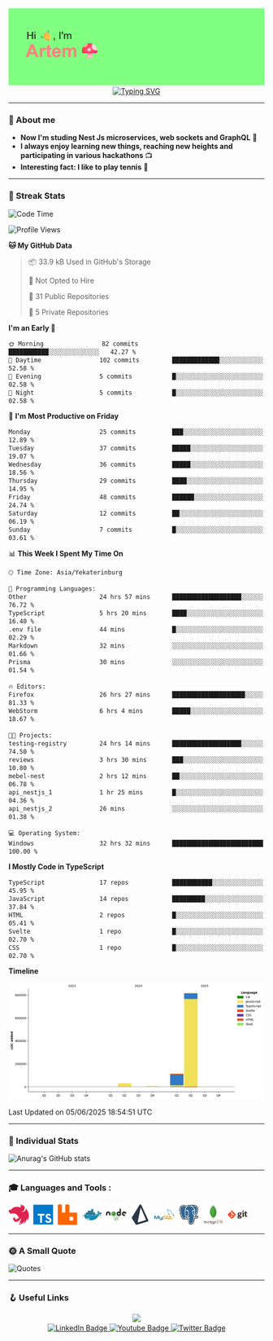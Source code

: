 <div id="header" align="center">
  <img src="https://github.com/CurlyBattery/CurlyBattery/blob/master/header.png?raw=true" alt="альтернативный текст">
  <a href="https://git.io/typing-svg"><img src="https://readme-typing-svg.demolab.com?font=Fira+Code&pause=1000&color=2BF777&width=435&lines=I've+been+doing+backend+programming+;on+Nest+JS+for+13+months+now" alt="Typing SVG" /></a>
</div>

---

### :otter: About me 
- __Now I'm studing Nest Js microservices, web sockets and GraphQL__ 🧩
- __I always enjoy learning new things, reaching new heights and participating in various hackathons__ 📺
- __Interesting fact: I like to play tennis__ 🏓

---

### :monorail: Streak Stats 

<!--START_SECTION:waka-->
![Code Time](http://img.shields.io/badge/Code%20Time-866%20hrs%2031%20mins-blue)

![Profile Views](http://img.shields.io/badge/Profile%20Views-0-blue)

**🐱 My GitHub Data** 

> 📦 33.9 kB Used in GitHub's Storage 
 > 
> 🚫 Not Opted to Hire
 > 
> 📜 31 Public Repositories 
 > 
> 🔑 5 Private Repositories 
 > 
**I'm an Early 🐤** 

```text
🌞 Morning                82 commits          ███████████░░░░░░░░░░░░░░   42.27 % 
🌆 Daytime                102 commits         █████████████░░░░░░░░░░░░   52.58 % 
🌃 Evening                5 commits           █░░░░░░░░░░░░░░░░░░░░░░░░   02.58 % 
🌙 Night                  5 commits           █░░░░░░░░░░░░░░░░░░░░░░░░   02.58 % 
```
📅 **I'm Most Productive on Friday** 

```text
Monday                   25 commits          ███░░░░░░░░░░░░░░░░░░░░░░   12.89 % 
Tuesday                  37 commits          █████░░░░░░░░░░░░░░░░░░░░   19.07 % 
Wednesday                36 commits          █████░░░░░░░░░░░░░░░░░░░░   18.56 % 
Thursday                 29 commits          ████░░░░░░░░░░░░░░░░░░░░░   14.95 % 
Friday                   48 commits          ██████░░░░░░░░░░░░░░░░░░░   24.74 % 
Saturday                 12 commits          ██░░░░░░░░░░░░░░░░░░░░░░░   06.19 % 
Sunday                   7 commits           █░░░░░░░░░░░░░░░░░░░░░░░░   03.61 % 
```


📊 **This Week I Spent My Time On** 

```text
🕑︎ Time Zone: Asia/Yekaterinburg

💬 Programming Languages: 
Other                    24 hrs 57 mins      ███████████████████░░░░░░   76.72 % 
TypeScript               5 hrs 20 mins       ████░░░░░░░░░░░░░░░░░░░░░   16.40 % 
.env file                44 mins             █░░░░░░░░░░░░░░░░░░░░░░░░   02.29 % 
Markdown                 32 mins             ░░░░░░░░░░░░░░░░░░░░░░░░░   01.66 % 
Prisma                   30 mins             ░░░░░░░░░░░░░░░░░░░░░░░░░   01.54 % 

🔥 Editors: 
Firefox                  26 hrs 27 mins      ████████████████████░░░░░   81.33 % 
WebStorm                 6 hrs 4 mins        █████░░░░░░░░░░░░░░░░░░░░   18.67 % 

🐱‍💻 Projects: 
testing-registry         24 hrs 14 mins      ███████████████████░░░░░░   74.50 % 
reviews                  3 hrs 30 mins       ███░░░░░░░░░░░░░░░░░░░░░░   10.80 % 
mebel-nest               2 hrs 12 mins       ██░░░░░░░░░░░░░░░░░░░░░░░   06.78 % 
api_nestjs_1             1 hr 25 mins        █░░░░░░░░░░░░░░░░░░░░░░░░   04.36 % 
api_nestjs_2             26 mins             ░░░░░░░░░░░░░░░░░░░░░░░░░   01.38 % 

💻 Operating System: 
Windows                  32 hrs 32 mins      █████████████████████████   100.00 % 
```

**I Mostly Code in TypeScript** 

```text
TypeScript               17 repos            ███████████░░░░░░░░░░░░░░   45.95 % 
JavaScript               14 repos            █████████░░░░░░░░░░░░░░░░   37.84 % 
HTML                     2 repos             █░░░░░░░░░░░░░░░░░░░░░░░░   05.41 % 
Svelte                   1 repo              █░░░░░░░░░░░░░░░░░░░░░░░░   02.70 % 
CSS                      1 repo              █░░░░░░░░░░░░░░░░░░░░░░░░   02.70 % 
```



**Timeline**

![Lines of Code chart](https://raw.githubusercontent.com/CurlyBattery/CurlyBattery/master/assets/bar_graph.png)


 Last Updated on 05/06/2025 18:54:51 UTC
<!--END_SECTION:waka-->

---

### :slot_machine: Individual Stats 
![Anurag's GitHub stats](https://github-readme-stats.vercel.app/api?username=CurlyBattery&hide=contribs,prs&theme=dracula)

---

### :mortar_board: Languages and Tools :
<div>
  <img src="https://github.com/devicons/devicon/blob/master/icons/nestjs/nestjs-original.svg" title="Nest" alt="Nest" width="40" height="40"/>&nbsp;
  <img src="https://github.com/devicons/devicon/blob/master/icons/typescript/typescript-plain.svg" title="TypeScript" alt="TypeScript" width="40" height="40"/>&nbsp;
  <img src="https://github.com/devicons/devicon/blob/master/icons/rabbitmq/rabbitmq-original.svg" title="Rabbit" alt="RabbitMQ" width="40" height="40"/>&nbsp;
  <img src="https://github.com/devicons/devicon/blob/master/icons/docker/docker-original.svg" title="Docker" alt="Docker" width="40" height="40"/>&nbsp;
  <img src="https://github.com/devicons/devicon/blob/master/icons/nodejs/nodejs-original-wordmark.svg" title="NodeJS" alt="NodeJS" width="40" height="40"/>&nbsp;
  <img src="https://github.com/devicons/devicon/blob/master/icons/prisma/prisma-original.svg" title="Prisma"  alt="Prisma" width="40" height="40"/>&nbsp;
  <img src="https://github.com/devicons/devicon/blob/master/icons/mysql/mysql-original-wordmark.svg" title="MySQL"  alt="MySQL" width="40" height="40"/>&nbsp;
  <img src="https://github.com/devicons/devicon/blob/master/icons/postgresql/postgresql-original.svg" title="PostgreSQL"  alt="PostgreSQL" width="40" height="40"/>&nbsp;
  <img src="https://github.com/devicons/devicon/blob/master/icons/mongodb/mongodb-original-wordmark.svg" title="MongoDB" alt="MongoDB" width="40" height="40"/>&nbsp;
  <img src="https://github.com/devicons/devicon/blob/master/icons/git/git-original-wordmark.svg" title="Git" **alt="Git" width="40" height="40"/>
</div>

---

### :sun_with_face: A Small Quote
![Quotes](https://quotes-github-readme.vercel.app/api?type=horizontal&theme=dark)

---

### :hook: Useful Links 
<div align="center">
  <img src="https://media2.giphy.com/media/v1.Y2lkPTc5MGI3NjExdG1qb3M0MHpyZmczeDJoZzR4Z2lvcXBydDhpejNpb3Zoc2NoM2lnaCZlcD12MV9pbnRlcm5hbF9naWZfYnlfaWQmY3Q9Zw/FXynzLoP14IHsnfGmO/giphy.gif" height="300">
  
  <div id="badges">
  <a href="your-linkedin-URL">
    <img src="https://img.shields.io/badge/LinkedIn-blue?style=for-the-badge&logo=linkedin&logoColor=white" alt="LinkedIn Badge"/>
  </a>
  <a href="your-youtube-URL">
    <img src="https://img.shields.io/badge/YouTube-red?style=for-the-badge&logo=youtube&logoColor=white" alt="Youtube Badge"/>
  </a>
  <a href="your-twitter-URL">
    <img src="https://img.shields.io/badge/Twitter-blue?style=for-the-badge&logo=twitter&logoColor=white" alt="Twitter Badge"/>
  </a>
